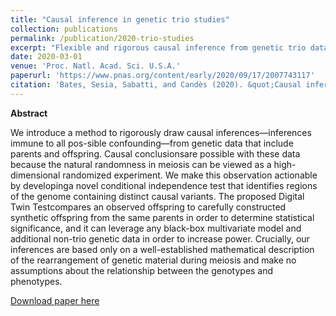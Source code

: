 ```yaml
---
title: "Causal inference in genetic trio studies"
collection: publications
permalink: /publication/2020-trio-studies
excerpt: "Flexible and rigorous causal inference from genetic trio data."
date: 2020-03-01
venue: 'Proc. Natl. Acad. Sci. U.S.A.'
paperurl: 'https://www.pnas.org/content/early/2020/09/17/2007743117'
citation: 'Bates, Sesia, Sabatti, and Candès (2020). &quot;Causal inference in genetic trio studies.&quot; <i>Proc. Natl. Acad. Sci. U.S.A.</i>, 117 (39) 24117-24126.'
---
```


**Abstract**

We introduce a method to rigorously draw causal inferences—inferences immune to all pos-sible  confounding—from  genetic  data  that  include  parents  and  offspring.   Causal  conclusionsare  possible  with  these  data  because  the  natural  randomness  in  meiosis  can  be  viewed  as  a high-dimensional randomized experiment.  We make this observation actionable by developinga novel conditional independence test that identifies regions of the genome containing distinct causal variants.  The proposed Digital  Twin  Testcompares an observed offspring to carefully constructed synthetic offspring from the same parents in order to determine statistical significance,  and  it  can  leverage  any  black-box  multivariate  model  and  additional  non-trio  genetic data in order to increase power.  Crucially, our inferences are based only on a well-established mathematical description of the rearrangement of genetic material during meiosis and make no assumptions about the relationship between the genotypes and phenotypes.


[Download paper here](http://msesia.github.io/files/trio-studies.pdf)
